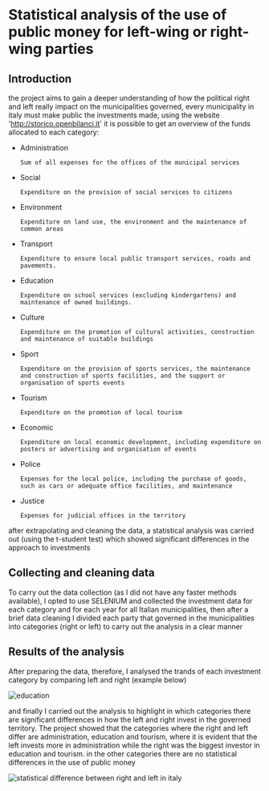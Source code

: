 # Statistical analysis of the use of public money for left-wing or right-wing parties
## Introduction
the project aims to gain a deeper understanding of how the political right and left really impact on the municipalities governed, every municipality in italy must make public the investments made, using the website 'http://storico.openbilanci.it' it is possible to get an overview of the funds allocated to each category:
* Administration
  
      Sum of all expenses for the offices of the municipal services
* Social
  
      Expenditure on the provision of social services to citizens
* Environment

      Expenditure on land use, the environment and the maintenance of common areas
* Transport

      Expenditure to ensure local public transport services, roads and pavements.
* Education

      Expenditure on school services (excluding kindergartens) and maintenance of owned buildings.
* Culture

      Expenditure on the promotion of cultural activities, construction and maintenance of suitable buildings
* Sport

      Expenditure on the provision of sports services, the maintenance and construction of sports facilities, and the support or organisation of sports events
* Tourism

      Expenditure on the promotion of local tourism
* Economic

      Expenditure on local economic development, including expenditure on posters or advertising and organisation of events
* Police

      Expenses for the local police, including the purchase of goods, such as cars or adequate office facilities, and maintenance 
* Justice

      Expenses for judicial offices in the territory

after extrapolating and cleaning the data, a statistical analysis was carried out (using the t-student test) which showed significant differences in the approach to investments

## Collecting and cleaning data
To carry out the data collection (as I did not have any faster methods available), I opted to use SELENIUM and collected the investment data for each category and for each year for all Italian municipalities, then after a brief data cleaning I divided each party that governed in the municipalities into categories (right or left) to carry out the analysis in a clear manner

## Results of the analysis
After preparing the data, therefore, I analysed the trands of each investment category by comparing left and right (example below)



![education](https://github.com/an-tr/github-portfolio/assets/140265380/eca95ee0-6d34-4802-a0bc-c01ba6fd9f53)

and finally I carried out the analysis to highlight in which categories there are significant differences in how the left and right invest in the governed territory.
The project showed that the categories where the right and left differ are administration, education and tourism, where it is evident that the left invests more in administration while the right was the biggest investor in education and tourism.
in the other categories there are no statistical differences in the use of public money



![statistical difference between right and left in italy](https://github.com/an-tr/github-portfolio/assets/140265380/1cc11f48-7795-4c57-9802-917009434fa0)
